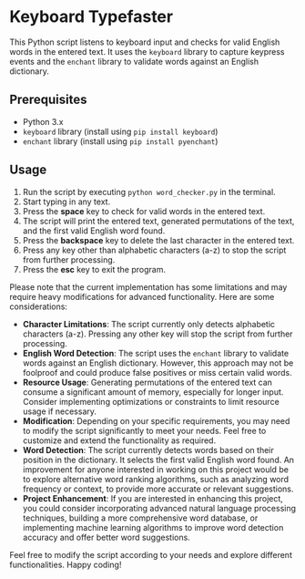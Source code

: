 # Keyboard Typefaster

This Python script listens to keyboard input and checks for valid English words in the entered text. It uses the `keyboard` library to capture keypress events and the `enchant` library to validate words against an English dictionary.

## Prerequisites

- Python 3.x
- `keyboard` library (install using `pip install keyboard`)
- `enchant` library (install using `pip install pyenchant`)

## Usage

1. Run the script by executing `python word_checker.py` in the terminal.
2. Start typing in any text.
3. Press the **space** key to check for valid words in the entered text.
4. The script will print the entered text, generated permutations of the text, and the first valid English word found.
5. Press the **backspace** key to delete the last character in the entered text.
6. Press any key other than alphabetic characters (a-z) to stop the script from further processing.
7. Press the **esc** key to exit the program.

Please note that the current implementation has some limitations and may require heavy modifications for advanced functionality. Here are some considerations:

- **Character Limitations**: The script currently only detects alphabetic characters (a-z). Pressing any other key will stop the script from further processing.
- **English Word Detection**: The script uses the `enchant` library to validate words against an English dictionary. However, this approach may not be foolproof and could produce false positives or miss certain valid words.
- **Resource Usage**: Generating permutations of the entered text can consume a significant amount of memory, especially for longer input. Consider implementing optimizations or constraints to limit resource usage if necessary.
- **Modification**: Depending on your specific requirements, you may need to modify the script significantly to meet your needs. Feel free to customize and extend the functionality as required.
- **Word Detection**: The script currently detects words based on their position in the dictionary. It selects the first valid English word found. An improvement for anyone interested in working on this project would be to explore alternative word ranking algorithms, such as analyzing word frequency or context, to provide more accurate or relevant suggestions.
- **Project Enhancement**: If you are interested in enhancing this project, you could consider incorporating advanced natural language processing techniques, building a more comprehensive word database, or implementing machine learning algorithms to improve word detection accuracy and offer better word suggestions.

Feel free to modify the script according to your needs and explore different functionalities. Happy coding!
